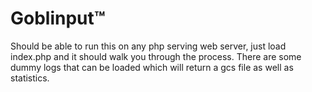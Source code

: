 Goblinput&trade;
===

Should be able to run this on any php serving web server, just load index.php and it should walk you through the process.  There are some dummy logs that can be loaded which will return a gcs file as well as statistics.